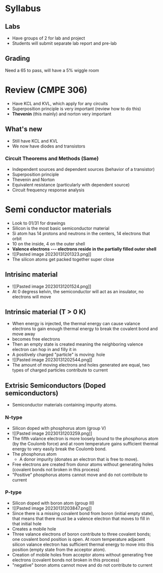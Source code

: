# Syllabus
## Labs
- Have groups of 2 for lab and project
- Students will submit separate lab report and pre-lab
## Grading 
Need a 65 to pass, will have a 5% wiggle room
# Review (CMPE 306)
- Have KCL and KVL, which apply for any circuits
- Superposition principle is very important (review how to do this)
- **Thevenin** (this mainly) and norton very important
## What's new
- Still have KCL and KVL
- We now have diodes and transistors
### Circuit Theorems and Methods (Same)
- Independent sources and dependent sources (behavior of a transistor)
- Superposition principle
- Thevenin and Norton
- Equivalent resistance (particularly with dependent source)
- Circuit frequency response analysis
# Semi conductor materials
- Look to 01/31 for drawings
- Silicon is the most basic semiconductor material
- Si atom has 14 protons and neutrons in the centers, 14 electrons that orbit
- 10 on the inside, 4 on the outer shell
- **Valence electrons --- electrons reside in the partially filled outer shell**
- ![[Pasted image 20230131201323.png]]
- The silicon atoms get packed together super close
## Intrisinc material
- ![[Pasted image 20230131201524.png]]
- At 0 degress kelvin, the semiconductor will act as an insulator, no electrons will move
## Intrinsic material (T > 0 K)
- When energy is injected, the thermal energy can cause valance electrons to gain enough thermal energy to break the covalent bond and move away
- becomes free electrons
- Then an empty state is created meaning the neighboring valence electron can hop in and filly it in
- A positively charged "particle" is moving: hole
- ![[Pasted image 20230131202544.png]]
- The amount of moving electrons and holes generated are equal, two types of charged particles contribute to current
## Extrisic Semiconductors (Doped semiconductors)
- Semiconductor materials containing impurity atoms.
### N-type
- Silicon doped with phosphorus atom (group V)
- ![[Pasted image 20230131203259.png]]
- The fifth valance electron is more loosely bound to the phosphorus atom (by the Coulomb force) and at room temperature gains sufficient thermal energy to very easily break the Coulomb bond.
- The phosphorus atom
	- A donor impurity (donates an electron that is free to move).
- Free electrons are created from donor atoms without generating holes (covalent bonds not broken in this process)
- "Positive" phosphorus atoms cannot move and do not contribute to current
### P-type
- Silicon doped with boron atom (group III)
- ![[Pasted image 20230131203847.png]]
- Since there is a missing covalent bond from boron (initial empty state), that means that there must be a valence electron that moves to fill in that initial hole
- Creates a mobile hole
- Three valance electrons of boron contribute to three covalent bonds; one covalent bond position is open. At room temperature adjacent silicon valance electron has sufficient thermal energy to move into this position (empty state from the acceptor atom).
- Creation of mobile holes from acceptor atoms without generating free electrons (covalent bonds not broken in this process)
- "negative" boron atoms cannot move and do not contribute to current